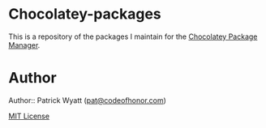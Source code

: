# Chocolatey-packages

This is a repository of the packages I maintain for the [Chocolatey Package Manager](http://chocolatey.org/).

# Author

Author:: Patrick Wyatt (pat@codeofhonor.com)

[MIT License](https://github.com/webcoyote/chocolatey-packages/blob/master/LICENSE.md)

